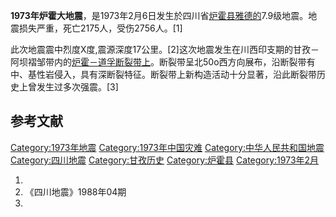 **1973年炉霍大地震**，是1973年2月6日发生於四川省[炉霍县雅德的](https://zh.wikipedia.org/wiki/炉霍县 "wikilink")7.9级地震。地震损失严重，死亡2175人，受伤2756人。\[1\]

此次地震震中烈度Ⅹ度,震源深度17公里。\[2\]这次地震发生在川西印支期的甘孜－阿坝褶邹带内的[炉霍－道孚断裂带上](https://zh.wikipedia.org/wiki/鲜水河断裂带 "wikilink")。断裂带呈北50o西方向展布，沿断裂带有中、基性岩侵入，具有深断裂特征。断裂带上新构造活动十分显著，沿此断裂带历史上曾发生过多次强震。\[3\]

## 参考文献

<references/>

[Category:1973年地震](https://zh.wikipedia.org/wiki/Category:1973年地震 "wikilink")
[Category:1973年中国灾难](https://zh.wikipedia.org/wiki/Category:1973年中国灾难 "wikilink")
[Category:中华人民共和国地震](https://zh.wikipedia.org/wiki/Category:中华人民共和国地震 "wikilink")
[Category:四川地震](https://zh.wikipedia.org/wiki/Category:四川地震 "wikilink")
[Category:甘孜历史](https://zh.wikipedia.org/wiki/Category:甘孜历史 "wikilink")
[Category:炉霍县](https://zh.wikipedia.org/wiki/Category:炉霍县 "wikilink")
[Category:1973年2月](https://zh.wikipedia.org/wiki/Category:1973年2月 "wikilink")

1.
2.  《四川地震》1988年04期
3.